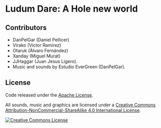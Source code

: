 Ludum Dare: A Hole new world
============================


Contributors
------------

* DanPelGar (Daniel Pellicer)
* Virako (Víctor Ramírez)
* Otaruk (Álvaro Fernández)
* Xanday (Miguel Murat)
* JJHaggar (Juan Jesus Ligero).
* Music and sounds by Estudio EverGreen (DanPelGar).


License
-------

Code released under the [Apache License](LICENSE).

All sounds, music and graphics are licensed under a <a rel="license" href="http://creativecommons.org/licenses/by-nc-sa/4.0/">Creative Commons Attribution-NonCommercial-ShareAlike 4.0 International License</a>.

<a rel="license" href="http://creativecommons.org/licenses/by-nc-sa/4.0/"><img alt="Creative Commons License" style="border-width:0" src="https://i.creativecommons.org/l/by-nc-sa/4.0/88x31.png"/></a>
